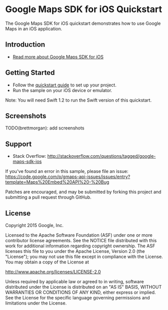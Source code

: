 Google Maps SDK for iOS Quickstart
==================================

The Google Maps SDK for iOS quickstart demonstrates how to use Google Maps
in an iOS application.

Introduction
------------

- [Read more about Google Maps SDK for iOS](https://developers.google.com/maps/documentation/ios/)

Getting Started
---------------

- Follow the [quickstart guide](https://developers.google.com/maps/documentation/ios/start)
  to set up your project.
- Run the sample on your iOS device or emulator.

Note: You will need Swift 1.2 to run the Swift version of this quickstart.

Screenshots
-----------

TODO(brettmorgan): add screenshots

Support
-------

- Stack Overflow: http://stackoverflow.com/questions/tagged/google-maps-sdk-ios

If you've found an error in this sample, please file an issue:
https://code.google.com/p/gmaps-api-issues/issues/entry?template=Maps%20Embed%20API%20-%20Bug

Patches are encouraged, and may be submitted by forking this project and
submitting a pull request through GitHub.

License
-------

Copyright 2015 Google, Inc.

Licensed to the Apache Software Foundation (ASF) under one or more contributor
license agreements.  See the NOTICE file distributed with this work for
additional information regarding copyright ownership.  The ASF licenses this
file to you under the Apache License, Version 2.0 (the "License"); you may not
use this file except in compliance with the License.  You may obtain a copy of
the License at

  http://www.apache.org/licenses/LICENSE-2.0

Unless required by applicable law or agreed to in writing, software
distributed under the License is distributed on an "AS IS" BASIS, WITHOUT
WARRANTIES OR CONDITIONS OF ANY KIND, either express or implied.  See the
License for the specific language governing permissions and limitations under
the License.
